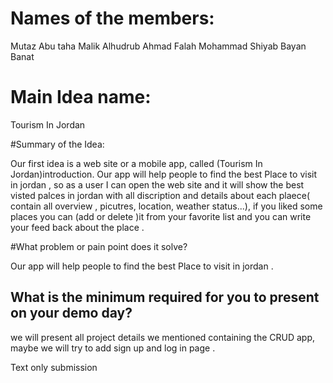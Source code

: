 # Names of the members:
Mutaz Abu taha
Malik Alhudrub
Ahmad Falah
Mohammad Shiyab
Bayan Banat
 

# Main Idea name:

Tourism In Jordan

#Summary of the Idea:

Our first idea is a web site or a mobile app, called (Tourism In Jordan)introduction. Our app will help people to find the best Place to visit in jordan , so as a user I can open the web site and it will show the best visted palces in jordan with all discription and details about each plaece( contain all overview , picutres, location, weather status...), if you liked some places you can (add or delete )it from your favorite list and you can write your feed back about the place .

#What problem or pain point does it solve?

Our app will help people to find the best Place to visit in jordan .


## What is the **minimum** required for you to present on your demo day?

we will present all project details we mentioned containing the CRUD app, maybe we will try to add sign up and log in page .

Text only submission